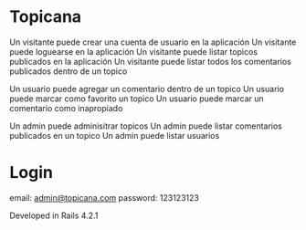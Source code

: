 # Topicana

Un visitante puede crear una cuenta de usuario en la aplicación
Un visitante puede loguearse en la aplicación
Un visitante puede listar topicos publicados en la aplicación
Un visitante puede listar todos los comentarios publicados dentro de un topico

Un usuario puede agregar un comentario dentro de un topico
Un usuario puede marcar como favorito un topico
Un usuario puede marcar un comentario como inapropiado

Un admin puede adminisitrar topicos
Un admin puede listar comentarios publicados en un topico
Un admin puede listar usuarios

# Login

email:    admin@topicana.com
password: 123123123

Developed in Rails 4.2.1

